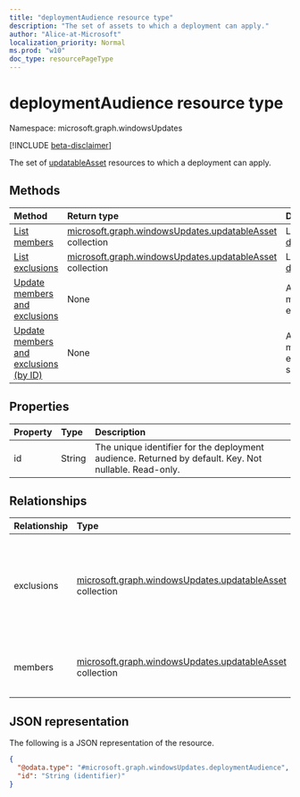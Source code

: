 ```yaml
---
title: "deploymentAudience resource type"
description: "The set of assets to which a deployment can apply."
author: "Alice-at-Microsoft"
localization_priority: Normal
ms.prod: "w10"
doc_type: resourcePageType
---
```


# deploymentAudience resource type

Namespace: microsoft.graph.windowsUpdates

[!INCLUDE [beta-disclaimer](../../includes/beta-disclaimer.md)]

The set of [updatableAsset](../resources/windowsupdates-updatableasset.md) resources to which a deployment can apply.

## Methods
|Method|Return type|Description|
|:---|:---|:---|
|[List members](../api/windowsupdates-deploymentaudience-list-members.md)|[microsoft.graph.windowsUpdates.updatableAsset](../resources/windowsupdates-updatableasset.md) collection|List members of the [deploymentAudience](../resources/windowsupdates-deploymentaudience.md).|
|[List exclusions](../api/windowsupdates-deploymentaudience-list-exclusions.md)|[microsoft.graph.windowsUpdates.updatableAsset](../resources/windowsupdates-updatableasset.md) collection|List exclusions of the [deploymentAudience](../resources/windowsupdates-deploymentaudience.md).|
|[Update members and exclusions](../api/windowsupdates-deploymentaudience-updateaudience.md)|None|Add or remove members and exclusions.|
|[Update members and exclusions (by ID)](../api/windowsupdates-deploymentaudience-updateaudiencebyid.md)|None|Add or remove members and exclusions of the same type.|

## Properties
|Property|Type|Description|
|:---|:---|:---|
|id|String|The unique identifier for the deployment audience. Returned by default. Key. Not nullable. Read-only.|

## Relationships
|Relationship|Type|Description|
|:---|:---|:---|
|exclusions|[microsoft.graph.windowsUpdates.updatableAsset](../resources/windowsupdates-updatableasset.md) collection|Specifies the assets to exclude from the audience. Takes precedence over members.|
|members|[microsoft.graph.windowsUpdates.updatableAsset](../resources/windowsupdates-updatableasset.md) collection|Specifies the assets to include in the audience.|

## JSON representation
The following is a JSON representation of the resource.
<!-- {
  "blockType": "resource",
  "keyProperty": "id",
  "@odata.type": "microsoft.graph.windowsUpdates.deploymentAudience",
  "openType": false
}
-->
``` json
{
  "@odata.type": "#microsoft.graph.windowsUpdates.deploymentAudience",
  "id": "String (identifier)"
}
```

